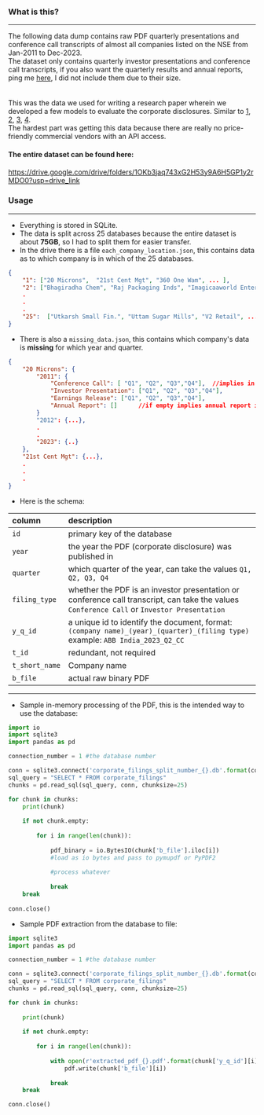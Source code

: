 ### What is this?
---
The following data dump contains raw PDF quarterly presentations and conference call transcripts of almost all companies listed on the NSE from Jan-2011 to Dec-2023.  
The dataset only contains quarterly investor presentations and conference call transcripts, if you also want the quarterly results and annual reports, ping me [here](mailto:srivatsarao@pm.me), I did not include them due to their size.<br><br>  
This was the data we used for writing a research paper wherein we developed a few models to evaluate the corporate disclosures. Similar to [1](https://papers.ssrn.com/sol3/papers.cfm?abstract_id=4098951 "1"), [2](https://papers.ssrn.com/sol3/papers.cfm?abstract_id=4490834 "2"), [3](https://papers.ssrn.com/sol3/papers.cfm?abstract_id=4425527 "3"), [4](https://papers.ssrn.com/sol3/papers.cfm?abstract_id=4835311 "4").  
The hardest part was getting this data because there are really no price-friendly commercial vendors with an API access. 

#### The entire dataset can be found here:
https://drive.google.com/drive/folders/1OKb3jaq743xG2H53y9A6H5GP1y2rMDO0?usp=drive_link 
### Usage 
---
- Everything is stored in SQLite.
- The data is split across 25 databases because the entire dataset is about **75GB**, so I had to split them for easier transfer.
- In the drive there is a file `each_company_location.json`, this contains data as to which company is in which of the 25 databases. 

```json
{ 
	"1": ["20 Microns",  "21st Cent Mgt", "360 One Wam", ... ],
	"2": ["Bhagiradha Chem", "Raj Packaging Inds", "Imagicaaworld Enter", ...],
	.
	.
	.
	"25":  ["Utkarsh Small Fin.", "Uttam Sugar Mills", "V2 Retail", ...]
}
```
- There is also a `missing_data.json`, this contains which company's data is **missing** for which year and quarter. 

```json
{
	"20 Microns": {  
		"2011": {
			"Conference Call": [ "Q1", "Q2", "Q3","Q4"],  //implies in 2011 all quarters con call transcript is missing
			"Investor Presentation": ["Q1", "Q2", "Q3","Q4"],
			"Earnings Release": ["Q1", "Q2", "Q3","Q4"],
			"Annual Report": []      //if empty implies annual report is NOT missing
		}
		"2012": {...},
		.
		.
		"2023": {..}
	},
	"21st Cent Mgt": {...},
	.
	.
	.
}
```
- Here is the schema:

| column  | description  |
| :------------ | :------------ |
| `id` | primary key of the database  |
| `year`  | the year the PDF (corporate disclosure) was published in |
| `quarter`  | which quarter of the year, can take the values `Q1, Q2, Q3, Q4`  |
| `filing_type` | whether the PDF is an investor presentation or conference call transcript, can take the values `Conference Call` or `Investor Presentation` |
| `y_q_id` | a unique id to identify the document, format: `(company name)_(year)_(quarter)_(filing type)` example: `ABB India_2023_Q2_CC` |
| `t_id`  | redundant, not required  |
| `t_short_name`  | Company name  |
| `b_file`  | actual raw binary PDF |

---
- Sample in-memory processing of the PDF, this is the intended way to use the database:   

```python
import io
import sqlite3
import pandas as pd

connection_number = 1 #the database number

conn = sqlite3.connect('corporate_filings_split_number_{}.db'.format(connection_number)) #change location to wherever you have the database
sql_query = "SELECT * FROM corporate_filings"
chunks = pd.read_sql(sql_query, conn, chunksize=25)

for chunk in chunks:
    print(chunk)
    
    if not chunk.empty:
        
        for i in range(len(chunk)):
            
            pdf_binary = io.BytesIO(chunk['b_file'].iloc[i]) 
			#load as io bytes and pass to pymupdf or PyPDF2
            
            #process whatever 
                 
            break 
    break 
                   
conn.close()

```


- Sample PDF extraction from the database to file:  

```python
import sqlite3
import pandas as pd

connection_number = 1 #the database number

conn = sqlite3.connect('corporate_filings_split_number_{}.db'.format(connection_number)) #change location to wherever you have the database
sql_query = "SELECT * FROM corporate_filings"
chunks = pd.read_sql(sql_query, conn, chunksize=25)

for chunk in chunks:
    
    print(chunk)
    
    if not chunk.empty:
        
        for i in range(len(chunk)):
            
            with open(r'extracted_pdf_{}.pdf'.format(chunk['y_q_id'][i]), 'wb') as pdf:
                pdf.write(chunk['b_file'][i])
                
            break 
    break 

conn.close()
```
